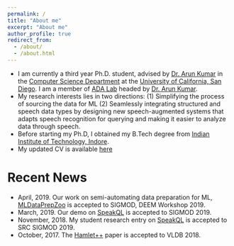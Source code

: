 ```yaml
---
permalink: /
title: "About me"
excerpt: "About me"
author_profile: true
redirect_from: 
  - /about/
  - /about.html
---
```


* I am currently a third year Ph.D. student, advised by [Dr. Arun Kumar](http://cseweb.ucsd.edu/~arunkk/) in the [Computer Science Department](http://cse.ucsd.edu/) at the  [University of California, San Diego](https://ucsd.edu/). I am a member of [ADA Lab](https://adalabucsd.github.io/) headed by [Dr. Arun Kumar](http://cseweb.ucsd.edu/~arunkk/).
* My research interests lies in two directions: (1) Simplifying the process of sourcing the data for ML (2) Seamlessly integrating structured and speech data types by designing new speech-augmented systems that adapts speech recognition for querying and making it easier to analyze data through speech.
* Before starting my Ph.D, I obtained my B.Tech degree from [Indian Institute of Technology, Indore](http://www.iiti.ac.in/).
* My updated CV is available [here](https://pvn25.github.io//files/My_CV)


# Recent News
* April, 2019. Our work on semi-automating data preparation for ML, [MLDataPrepZoo](https://adalabucsd.github.io/sortinghat.html) is accepted to SIGMOD, DEEM Workshop 2019.
* March, 2019. Our demo on [SpeakQL](https://adalabucsd.github.io/speakql.html) is accepted to SIGMOD 2019.
* November, 2018. My student research entry on [SpeakQL](https://adalabucsd.github.io/speakql.html) is accepted to SRC SIGMOD 2019.
* October, 2017. The [Hamlet++](https://adalabucsd.github.io/hamlet.html) paper is accepted to VLDB 2018.
